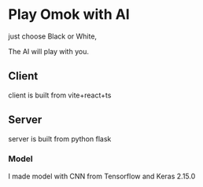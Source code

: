# Play Omok with AI

just choose Black or White,

The AI will play with you.

## Client
client is built from vite+react+ts

## Server
server is built from python flask

### Model
I made model with CNN from Tensorflow and Keras 2.15.0
